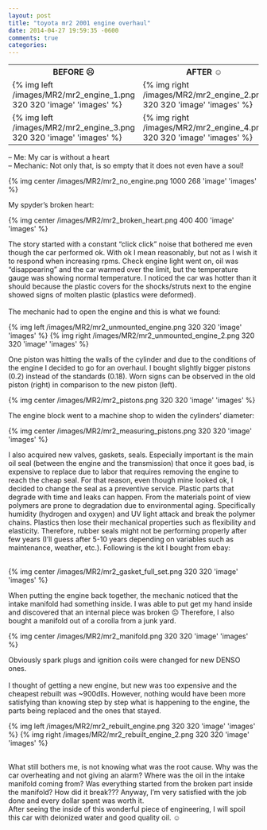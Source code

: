 ```yaml
---
layout: post
title: "toyota mr2 2001 engine overhaul"
date: 2014-04-27 19:59:35 -0600
comments: true
categories: 
---
```




<table>
	<tr>
		<th style="text-align:center;" >
			BEFORE	 ☹	
		</th>
		<th style="text-align:center;">		
			AFTER ☺
		</th>
	</tr>
	<tr>
		<td>{% img left /images/MR2/mr2_engine_1.png 320 320 'image' 'images' %}</td>
		<td>{% img right /images/MR2/mr2_engine_2.png 320 320 'image' 'images' %}</td>
	</tr>
	<tr>
		<td>{% img left /images/MR2/mr2_engine_3.png 320 320 'image' 'images' %}</td>
		<td>{% img right /images/MR2/mr2_engine_4.png 320 320 'image' 'images' %}</td>
	</tr>
</table>
<!--more-->
<div>
	– Me: My car is without a heart 
</div>
<div>
	– Mechanic: Not only that, is so empty that it does not even have a soul!
</div>

{% img center /images/MR2/mr2_no_engine.png 1000 268 'image' 'images' %}

<div>
My spyder’s broken heart:
</div>

{% img center /images/MR2/mr2_broken_heart.png 400 400 'image' 'images' %}


<div>
The story started with a constant “click click” noise that bothered me even though the car performed ok.  With ok I mean reasonably, but not as I wish it to respond when increasing rpms.  Check engine light went on, oil was “disappearing” and the car warmed over the limit, but the temperature gauge was showing normal temperature.  I noticed the car was hotter than it should because the plastic covers for the shocks/struts next to the engine showed signs of molten plastic (plastics were deformed).
</div>

<div>&nbsp;</div>

<div>
	The mechanic had to open the engine and this is what we found:
</div>

{% img left /images/MR2/mr2_unmounted_engine.png 320 320 'image' 'images' %}
{% img right /images/MR2/mr2_unmounted_engine_2.png 320 320 'image' 'images' %}

<div style="clear:both;"></div>


<div>
	One piston was hitting the walls of the cylinder and due to the conditions of the engine I decided to go for an overhaul.  I bought slightly bigger pistons (0.2) instead of the standards (0.18).  Worn signs can be observed in the old piston (right) in comparison to the new piston (left).
</div>

{% img center /images/MR2/mr2_pistons.png 320 320 'image' 'images' %}

<div>
	The engine block went to a machine shop to widen the cylinders’ diameter:
</div>

{% img center /images/MR2/mr2_measuring_pistons.png 320 320 'image' 'images' %}

<div>
	I also acquired new valves, gaskets, seals.  Especially important is the main oil seal (between the engine and the transmission) that once it goes bad, is expensive to replace due to labor that requires removing the engine to reach the cheap seal.  For that reason, even though mine looked ok, I decided to change the seal as a preventive service.  Plastic parts that degrade with time and leaks can happen.  From the materials point of view polymers are prone to degradation due to environmental aging.  Specifically humidity (hydrogen and oxygen) and UV light attack and break the polymer chains.  Plastics then lose their mechanical properties such as flexibility and elasticity.  Therefore, rubber seals might not be performing properly after few years (I’ll guess after 5-10 years depending on variables such as maintenance, weather, etc.).  Following is the kit I bought from ebay:
</div>

<div style="clear:both;">&nbsp;</div>

{% img center /images/MR2/mr2_gasket_full_set.png 320 320 'image' 'images' %}

<div>
	When putting the engine back together, the mechanic noticed that the intake manifold had something inside.  I was able to put get my hand inside and discovered that an internal piece was broken ☹  Therefore, I also bought a manifold out of a corolla from a junk yard.
</div>

{% img center /images/MR2/mr2_manifold.png 320 320 'image' 'images' %}

<div>
	Obviously spark plugs and ignition coils were changed for new DENSO ones.
</div>

<div style="clear:both;">&nbsp;</div>

<div>
	I thought of getting a new engine, but new was too expensive and the cheapest rebuilt was ~900dlls.  However, nothing would have been more satisfying than knowing step by step what is happening to the engine, the parts being replaced and the ones that stayed.
</div>

{% img left /images/MR2/mr2_rebuilt_engine.png 320 320 'image' 'images' %}
{% img right /images/MR2/mr2_rebuilt_engine_2.png 320 320 'image' 'images' %}

<div style="clear:both;">&nbsp;</div>

<div>
What still bothers me, is not knowing what was the root cause.  Why was the car overheating and not giving an alarm? Where was the oil in the intake manifold coming from? Was everything started from the broken part inside the manifold? How did it break??? Anyway, I’m very satisfied with the job done and every dollar spent was worth it.
</div>

<div>
After seeing the inside of this wonderful piece of engineering, I will spoil this car with deionized water and good quality oil. ☺
</div>

